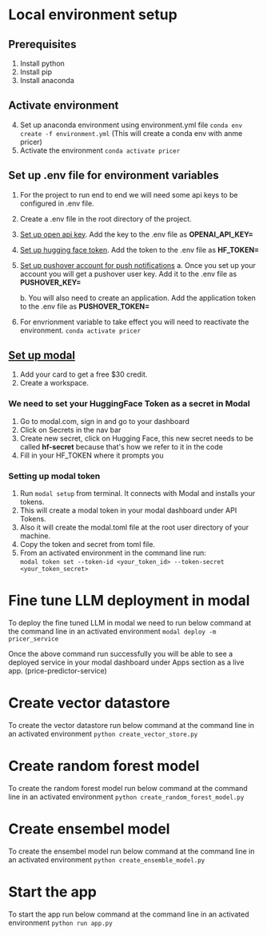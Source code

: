 # Local environment setup

## Prerequisites

1. Install python
2. Install pip
3. Install anaconda

## Activate environment
4. Set up anaconda environment using environment.yml file 
   `conda env create -f environment.yml` (This will create a conda env with anme pricer)
5. Activate the environment 
   `conda activate pricer`


## Set up .env file for environment variables

1. For the project to run end to end we will need some api keys to be configured in .env file.
2. Create a .env file in the root directory of the project.

3. [Set up open api key](https://platform.openai.com/api-keys). Add the key to the .env file as
   **OPENAI_API_KEY=<your-key>**

4. [Set up hugging face token](https://huggingface.co/settings/tokens). Add the token to the .env file as 
   **HF_TOKEN=<your-token>**

5. [Set up pushover account for push notifications](https://pushover.net/)
   a. Once you set up your account you will get a pushover user key. Add it to the .env file as 
      **PUSHOVER_KEY=<your-key>**
   
   b. You will also need to create an application. Add the application token to the .env file as 
      **PUSHOVER_TOKEN=<your-token>**

6. For envrionment variable to take effect you will need to reactivate the environment. 
   `conda activate pricer`

## [Set up modal](https://modal.com)

1. Add your card to get a free $30 credit.
2. Create a workspace.

### We need to set your HuggingFace Token as a secret in Modal

1. Go to modal.com, sign in and go to your dashboard
2. Click on Secrets in the nav bar
3. Create new secret, click on Hugging Face, this new secret needs to be called **hf-secret** because that's how we refer to it in the code
4. Fill in your HF_TOKEN where it prompts you

### Setting up modal token

1. Run `modal setup` from terminal. It connects with Modal and installs your tokens.
2. This will create a modal token in your modal dashboard under API Tokens.
3. Also it will create the modal.toml file at the root user directory of your machine.
4. Copy the token and secret from toml file.
5. From an activated environment in the command line run:  
`modal token set --token-id <your_token_id> --token-secret <your_token_secret>` 

# Fine tune LLM deployment in modal
To deploy the fine tuned LLM in modal we need to run below command at the command line in an activated environment 
`modal deploy -m pricer_service`

Once the above command run successfully you will be able to see a deployed service in your modal dashboard under Apps section as a live app. (price-predictor-service)

# Create vector datastore
To create the vector datastore run below command at the command line in an activated environment
`python create_vector_store.py`

# Create random forest model
To create the random forest model run below command at the command line in an activated environment
`python create_random_forest_model.py`

# Create ensembel model
To create the ensembel model run below command at the command line in an activated environment
`python create_ensemble_model.py`

# Start the app
To start the app run below command at the command line in an activated environment
`python run app.py`


   
